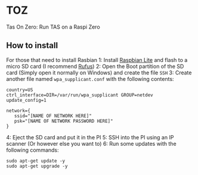# TOZ
Tas On Zero: Run TAS on a Raspi Zero

## How to install
For those that need to install Rasbian
1: Install [Raspbian Lite](https://www.raspberrypi.org/downloads/raspbian/) and flash to a micro SD card (I recommend [Rufus](https://rufus.ie/))
2: Open the Boot partition of the SD card (Simply open it normally on Windows) and create the file `SSH`
3: Create another file named `wpa_supplicant.conf` with the following contents:
```
country=US
ctrl_interface=DIR=/var/run/wpa_supplicant GROUP=netdev
update_config=1

network={
   ssid="[NAME OF NETWORK HERE]"
   psk="[NAME OF NETWORK PASSWORD HERE]"
}
```
4: Eject the SD card and put it in the PI
5: SSH into the PI using an IP scanner (Or however else you want to)
6: Run some updates with the following commands:
```
sudo apt-get update -y
sudo apt-get upgrade -y
```
